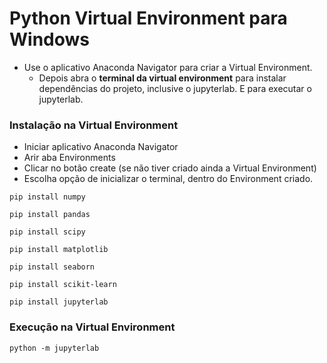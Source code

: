 # Python Virtual Environment para Windows
- Use o aplicativo Anaconda Navigator para criar a Virtual Environment.
  - Depois abra o **terminal da virtual environment** para instalar dependências do projeto, inclusive o jupyterlab. E para executar o jupyterlab.

### Instalação na Virtual Environment  
- Iniciar aplicativo Anaconda Navigator
- Arir aba Environments
- Clicar no botão create (se não tiver criado ainda a Virtual Environment)
- Escolha opção de inicializar o terminal, dentro do Environment criado.

```console
pip install numpy
```  
  
```console
pip install pandas
```  

```console
pip install scipy
```  

```console
pip install matplotlib
```  
  
```console
pip install seaborn
```  

```console
pip install scikit-learn
```  

```console
pip install jupyterlab
```  
  
### Execução na Virtual Environment  

```console
python -m jupyterlab
```  
 